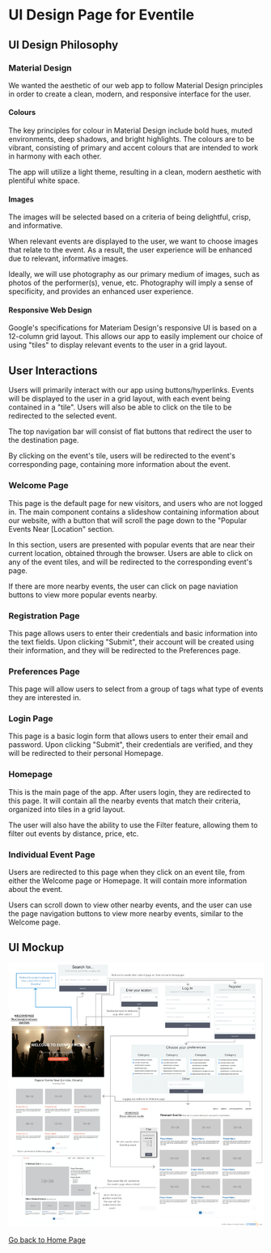 # UI Design Page for Eventile

## UI Design Philosophy

### Material Design

We wanted the aesthetic of our web app to follow Material Design principles in order to create a clean, modern, and responsive interface for the user. 

#### Colours

The key principles for colour in Material Design include bold hues, muted environments, deep shadows, and bright highlights. The colours are to be vibrant, consisting of primary and accent colours that are intended to work in harmony with each other. 

The app will utilize a light theme, resulting in a clean, modern aesthetic with plentiful white space. 

#### Images

The images will be selected based on a criteria of being delightful, crisp, and informative. 

When relevant events are displayed to the user, we want to choose images that relate to the event. As a result, the user experience will be enhanced due to relevant, informative images. 

Ideally, we will use photography as our primary medium of images, such as photos of the performer(s), venue, etc. Photography will imply a sense of specificity, and provides an enhanced user experience. 

#### Responsive Web Design

Google's specifications for Materiam Design's responsive UI is based on a 12-column grid layout. This allows our app to easily implement our choice of using "tiles" to display relevant events to the user in a grid layout. 

## User Interactions

Users will primarily interact with our app using buttons/hyperlinks. Events will be displayed to the user in a grid layout, with each event being contained in a "tile". Users will also be able to click on the tile to be redirected to the selected event. 

The top navigation bar will consist of flat buttons that redirect the user to the destination page. 

By clicking on the event's tile, users will be redirected to the event's corresponding page, containing more information about the event. 

### Welcome Page

This page is the default page for new visitors, and users who are not logged in. The main component contains a slideshow containing information about our website, with a button that will scroll the page down to the "Popular Events Near [Location" section. 

In this section, users are presented with popular events that are near their current location, obtained through the browser. Users are able to click on any of the event tiles, and will be redirected to the corresponding event's page. 

If there are more nearby events, the user can click on page naviation buttons to view more popular events nearby. 

### Registration Page

This page allows users to enter their credentials and basic information into the text fields. Upon clicking "Submit", their account will be created using their information, and they will be redirected to the Preferences page. 

### Preferences Page

This page will allow users to select from a group of tags what type of events they are interested in. 

### Login Page

This page is a basic login form that allows users to enter their email and password. Upon clicking "Submit", their credentials are verified, and they will be redirected to their personal Homepage. 

### Homepage 

This is the main page of the app. After users login, they are redirected to this page. It will contain all the nearby events that match their criteria, organized into tiles in a grid layout. 

The user will also have the ability to use the Filter feature, allowing them to filter out events by distance, price, etc. 

### Individual Event Page

Users are redirected to this page when they click on an event tile, from either the Welcome page or Homepage. It will contain more information about the event. 

Users can scroll down to view other nearby events, and the user can use the page navigation buttons to view more nearby events, similar to the Welcome page. 

## UI Mockup

<img src="/GitHubPages/Images/UI-Mockup-1.png" alt="UI-Mockup">


[Go back to Home Page](../README.md)
